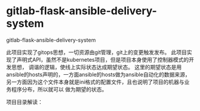 # gitlab-flask-ansible-delivery-system
gitlab-flask-ansible-delivery-system

此项目实现了gitops思想，一切资源由git管理，git上的变更触发发布。
此项目实现了声明式API，虽然不是kubernetes项目，但是项目本身使用了控制器模式的开发思想，
调谐的逻辑，使线上实际状态达成期望状态。
这里的期望状态是用ansible的hosts声明的，一方面ansible的hosts做为ansible自动化的数据来源，
另一方面因为这个文件本身就是ini格式的配置文件，且也说明了项目的机器与业务程序分布，所以就可以
做为期望的状态。

项目目录解读：

